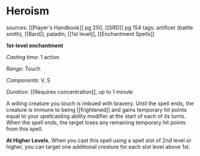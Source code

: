 # Heroism
sources: [[Player's Handbook]] pg 250, [[SRD]] pg 154
tags: artificer (battle smith), [[Bard]], paladin, [[1st level]], [[Enchantment Spells]]

**1st-level enchantment**

*Casting time*: 1 action

*Range*: Touch

*Components*: V, S

*Duration*: [[Requires concentration]], up to 1 minute

A willing creature you touch is imbued with bravery. Until the spell ends, the creature is immune to being [[frightened]] and gains temporary hit points equal to your spellcasting ability modifier at the start of each of its turns. When the spell ends, the target loses any remaining temporary hit points from this spell.

**At Higher Levels.** When you cast this spell using a spell slot of 2nd level or higher, you can target one additional creature for each slot level above 1st.

